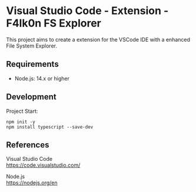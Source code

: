 # Visual Studio Code - Extension - F4lk0n FS Explorer
This project aims to create a extension for the VSCode IDE with a enhanced File System Explorer.



## Requirements
- Node.js: 14.x or higher




## Development
Project Start:
```shell
npm init -y
npm install typescript --save-dev
```



## References
Visual Studio Code  
https://code.visualstudio.com/  

Node.js  
https://nodejs.org/en  

